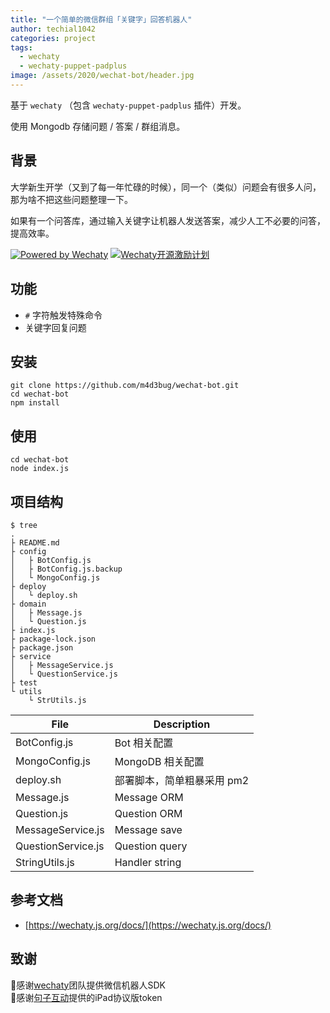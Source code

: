 ```yaml
---
title: "一个简单的微信群组「关键字」回答机器人"
author: techial1042
categories: project
tags:
  - wechaty
  - wechaty-puppet-padplus
image: /assets/2020/wechat-bot/header.jpg
---
```


基于 `wechaty` （包含 `wechaty-puppet-padplus` 插件）开发。

使用 Mongodb 存储问题 / 答案 / 群组消息。

## 背景

大学新生开学（又到了每一年忙碌的时候），同一个（类似）问题会有很多人问，那为啥不把这些问题整理一下。

如果有一个问答库，通过输入关键字让机器人发送答案，减少人工不必要的问答，提高效率。

[![Powered by Wechaty](https://img.shields.io/badge/Powered%20By-Wechaty-green.svg)](https://github.com/wechaty/wechaty)
[![Wechaty开源激励计划](https://img.shields.io/badge/Wechaty-开源激励计划-green.svg)](https://github.com/juzibot/Welcome/wiki/Everything-about-Wechaty)

## 功能

* `#` 字符触发特殊命令
* 关键字回复问题

## 安装

```shell script
git clone https://github.com/m4d3bug/wechat-bot.git
cd wechat-bot
npm install
```

## 使用

```shell script
cd wechat-bot
node index.js
```

## 项目结构

```shell script
$ tree
.
├ README.md
├ config
│   ├ BotConfig.js
│   ├ BotConfig.js.backup
│   └ MongoConfig.js
├ deploy
│   └ deploy.sh
├ domain
│   ├ Message.js
│   └ Question.js
├ index.js
├ package-lock.json
├ package.json
├ service
│   ├ MessageService.js
│   └ QuestionService.js
├ test
└ utils
    └ StrUtils.js
```

| File               | Description                |
| ------------------ | -------------------------- |
| BotConfig.js       | Bot 相关配置               |
| MongoConfig.js     | MongoDB 相关配置           |
| deploy.sh          | 部署脚本，简单粗暴采用 pm2 |
| Message.js         | Message ORM                |
| Question.js        | Question ORM               |
| MessageService.js  | Message save               |
| QuestionService.js | Question query             |
| StringUtils.js     | Handler string             |

## 参考文档

* [https://wechaty.js.org/docs/](https://wechaty.js.org/docs/)

## 致谢

🙏感谢[wechaty](https://github.com/wechaty/wechaty)团队提供微信机器人SDK  
🙏感谢[句子互动](https://www.juzibot.com/)提供的iPad协议版token

